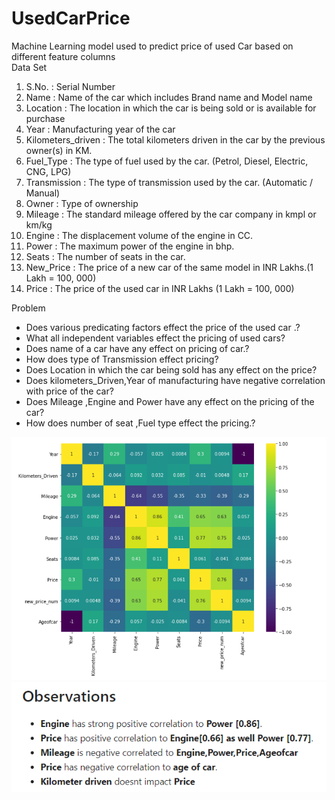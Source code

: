 # UsedCarPrice
Machine Learning model used to predict price of used Car based on different feature columns <br/>
Data Set
  1. S.No. : Serial Number
  2. Name : Name of the car which includes Brand name and Model name
  3. Location : The location in which the car is being sold or is available for purchase
  4. Year : Manufacturing year of the car
  5. Kilometers_driven : The total kilometers driven in the car by the previous owner(s) in KM.
  6. Fuel_Type : The type of fuel used by the car. (Petrol, Diesel, Electric, CNG, LPG)
  7. Transmission : The type of transmission used by the car. (Automatic / Manual)
  8. Owner : Type of ownership
  9. Mileage : The standard mileage offered by the car company in kmpl or km/kg
  10. Engine : The displacement volume of the engine in CC.
  11. Power : The maximum power of the engine in bhp.
  12. Seats : The number of seats in the car.
  13. New_Price : The price of a new car of the same model in INR Lakhs.(1 Lakh = 100, 000)
  14. Price : The price of the used car in INR Lakhs (1 Lakh = 100, 000)
  
 Problem
- Does various predicating factors effect the price of the used car .?
- What all independent variables effect the pricing of used cars?
- Does name of a car have any effect on pricing of car.?
- How does type of Transmission effect pricing?
- Does Location in which the car being sold has any effect on the price?
- Does kilometers_Driven,Year of manufacturing have negative correlation with price of the car?
- Does Mileage ,Engine and Power have any effect on the pricing of the car?
- How does number of seat ,Fuel type effect the pricing.?

![alt text](https://github.com/Niru1095/UsedCarPrice/blob/main/Corr/Screenshot%202022-01-22%20210110.png)
![alt text](https://github.com/Niru1095/UsedCarPrice/blob/main/Corr/Screenshot%202022-01-22%20210141.png)

